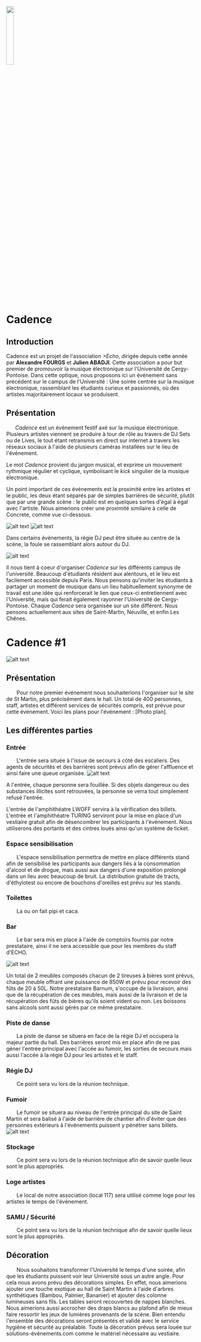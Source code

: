 <img src="https://raw.githubusercontent.com/bdeecho/Chaudiere/master/unnamed.jpg" width=20% />

# Cadence

## Introduction

Cadence est un projet de l'association _>Echo_, dirigée depuis cette année par __Alexandre FOURGS__ et __Julien ABADJI__. Cette association a pour but premier de promouvoir la musique électronique sur l'Université de Cergy-Pontoise. 
Dans cette optique, nous proposons ici un événement sans précédent sur le campus de l'Université : Une soirée centrée sur la musique électronique, rassemblant les étudiants curieux et passionnés, où des artistes majoritairement locaux se produisent.

## Présentation

&nbsp;&nbsp;&nbsp;&nbsp;&nbsp;&nbsp;_Cadence_ est un événement festif axé sur la musique électronique. Plusieurs artistes viennent se produire à tour de rôle au travers de DJ Sets ou de Lives, le tout étant retransmis en direct sur internet à travers les réseaux sociaux à l'aide de plusieurs caméras installées sur le lieu de l'événement.

Le mot _Cadence_ provient du jargon musical, et exprime un mouvement rythmique régulier et cyclique, symbolisant le _kick_ singulier de la musique électronique.

Un point important de ces événements est la proximité entre les artistes et le public, les deux étant séparés par de simples barrières de sécurité, plutôt que par une grande scène : le public est en quelques sortes d'égal à égal avec l'artiste.
Nous aimerions créer une proximité similaire à celle de Concrete, comme vue ci-dessous.

![alt text](https://github.com/bdeecho/Chaudiere/blob/master/fr-0812-744102-front.jpg "Wood Floor La Concrete Front")
![alt text](https://github.com/bdeecho/Chaudiere/blob/master/image.jpg "Wood Floor La Concrete Back")

Dans certains événements, la régie DJ peut être située au centre de la scène, la foule se rassemblant alors autour du DJ.

![alt text](https://github.com/bdeecho/Chaudiere/blob/master/7b5e016a2c420e6c28e7cc4d170b96e4dc0b15c6.jpeg "Scene 360")

Il nous tient à coeur d'organiser _Cadence_ sur les différents campus de l'université. Beaucoup d'étudiants résident aux alentours, et le lieu est facilement accessible depuis Paris. Nous pensons qu'inviter les étudiants à partager un moment de musique dans un lieu habituellement synonyme de travail est une idée qui renforcerait le lien que ceux-ci entretiennent avec l'Université, mais qui ferait également rayonner l'Université de Cergy-Pontoise. Chaque _Cadence_ sera organisée sur un site différent. Nous pensons actuellement aux sites de Saint-Martin, Neuville, et enfin Les Chênes.


# Cadence #1

![alt text](https://github.com/bdeecho/Chaudiere/blob/master/14455947_10210703573927519_56456848_o.jpg "UCP St Martin")

## Présentation

&nbsp;&nbsp;&nbsp;&nbsp;&nbsp;&nbsp; Pour notre premier événement nous souhaiterions l'organiser sur le site de St Martin, plus précisément dans le hall. Un total de 400 personnes, staff, artistes et différent services de sécurités compris, est prévue pour cette événement.
Voici les plans pour l'événement :
[Photo plan].

## Les différentes parties

### Entrée

&nbsp;&nbsp;&nbsp;&nbsp;&nbsp;&nbsp; L'entrée sera située à l'issue de secours à côté des escaliers. Des agents de sécurités et des barrières sont prévus afin de gérer l'affluence et ainsi faire une queue organisée.
![alt text](https://github.com/bdeecho/Chaudiere/blob/master/Images/Barriere.jpg "Barrière")

A l'entrée, chaque personne sera fouillée. Si des objets dangereux ou des substances illicites sont retrouvées, la personne se verra tout simplement refusé l'entrée.

L'entrée de l'amphithéatre LWOFF servira à la vérification des billets.
L'entrée et l'amphithéatre TURING serviront pour la mise en place d'un vestiaire gratuit afin de désencombrer les participants à l'événement. Nous utiliserons des portants et des cintres loués ainsi qu'un système de ticket.

### Espace sensibilisation

&nbsp;&nbsp;&nbsp;&nbsp;&nbsp;&nbsp; L'espace sensibilisation permettra de mettre en place différents stand afin de sensibilisé les participants aux dangers liés à la consommation d'alcool et de drogue, mais aussi aux dangers d'une exposition prolongé dans un lieu avec beaucoup de bruit. La distribution gratuite de tracts, d'éthylotest ou encore de bouchons d'oreilles est prévu sur les stands.

### Toilettes

&nbsp;&nbsp;&nbsp;&nbsp;&nbsp;&nbsp; La ou on fait pipi et caca.

### Bar

&nbsp;&nbsp;&nbsp;&nbsp;&nbsp;&nbsp; Le bar sera mis en place à l'aide de comptoirs fournis par notre prestataire, ainsi il ne sera accessible que pour les membres du staff d'ECHO.

![alt text](https://github.com/bdeecho/Chaudiere/blob/master/Images/tireuses.png "Tireuses à bière")

Un total de 2 meubles composés chacun de 2 tireuses à bières sont prévus, chaque meuble offrant une puissance de 850W et prévu pour recevoir des fûts de 20 à 50L. 
Notre prestataire Barnum, s'occupe de la livraison, ainsi que de la récupération de ces meubles, mais aussi de la livraison et de la récupération des fûts de bières qu'ils soient vident ou non. Les boissons sans alcools sont aussi gérés par ce même prestataire.

### Piste de danse

&nbsp;&nbsp;&nbsp;&nbsp;&nbsp;&nbsp; La piste de danse se situera en face de la régie DJ et occupera la majeur partie du hall. Des barrières seront mis en place afin de ne pas géner l'entrée principal avec l'accée au fumoir, les sorties de secours mais aussi l'accée à la régie DJ pour les artistes et le staff.

### Régie DJ

&nbsp;&nbsp;&nbsp;&nbsp;&nbsp;&nbsp; Ce point sera vu lors de la réunion technique.

### Fumoir

&nbsp;&nbsp;&nbsp;&nbsp;&nbsp;&nbsp; Le fumoir se situera au niveau de l'entrée principal du site de Saint Martin et sera balisé à l'aide de barrière de chantier afin d'éviter que des personnes extérieurs à l'événements puissent y pénétrer sans billets.
![alt text](https://github.com/bdeecho/Chaudiere/blob/master/Images/cloture.jpg "Cloture")


### Stockage

&nbsp;&nbsp;&nbsp;&nbsp;&nbsp;&nbsp; Ce point sera vu lors de la réunion technique afin de savoir quelle lieux sont le plus appropriés.

### Loge artistes

&nbsp;&nbsp;&nbsp;&nbsp;&nbsp;&nbsp; Le local de notre association (local 117) sera utilisé comme loge pour les artistes le temps de l'événement.

### SAMU / Sécurité

&nbsp;&nbsp;&nbsp;&nbsp;&nbsp;&nbsp; Ce point sera vu lors de la réunion technique afin de savoir quelle lieux sont le plus appropriés.

## Décoration

&nbsp;&nbsp;&nbsp;&nbsp;&nbsp;&nbsp; Nous souhaitons transformer l'Université le temps d'une soirée, afin que les étudiants puissent voir leur Université sous un autre angle. Pour cela nous avons prévu des décorations simples.
En effet, nous aimerions ajouter une touche exotique au hall de Saint Martin à l'aide d'arbres synthétiques (Bambou, Palmier, Bananier) et ajouter des colonne lumineuses sans fils. Les tables seront recouvertes de nappes blanches. Nous aimerions aussi accrocher des draps blancs au plafond afin de mieux faire ressortir les jeux de lumières provenants de la scène.
Bien entendu l'ensemble des décorations seront présentés et validé avec le service hygiène et sécurité au préalable.
Toute la décoration prévus sera louée sur solutions-événements.com comme le matériel nécessaire au vestiaire. 
